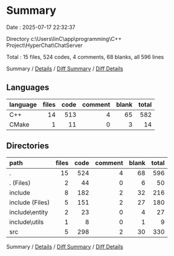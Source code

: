 # Summary

Date : 2025-07-17 22:32:37

Directory c:\\Users\\linC\\app\\programming\\C++ Project\\HyperChat\\ChatServer

Total : 15 files,  524 codes, 4 comments, 68 blanks, all 596 lines

Summary / [Details](details.md) / [Diff Summary](diff.md) / [Diff Details](diff-details.md)

## Languages
| language | files | code | comment | blank | total |
| :--- | ---: | ---: | ---: | ---: | ---: |
| C++ | 14 | 513 | 4 | 65 | 582 |
| CMake | 1 | 11 | 0 | 3 | 14 |

## Directories
| path | files | code | comment | blank | total |
| :--- | ---: | ---: | ---: | ---: | ---: |
| . | 15 | 524 | 4 | 68 | 596 |
| . (Files) | 2 | 44 | 0 | 6 | 50 |
| include | 8 | 182 | 2 | 32 | 216 |
| include (Files) | 5 | 151 | 2 | 27 | 180 |
| include\\entity | 2 | 23 | 0 | 4 | 27 |
| include\\utils | 1 | 8 | 0 | 1 | 9 |
| src | 5 | 298 | 2 | 30 | 330 |

Summary / [Details](details.md) / [Diff Summary](diff.md) / [Diff Details](diff-details.md)